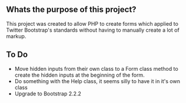 Whats the purpose of this project?
------------------

This project was created to allow PHP to create forms which applied to Twitter Bootstrap's standards without having to manually create a lot of markup.

To Do
------------------

* Move hidden inputs from their own class to a Form class method to create the hidden inputs at the beginning of the form.
* Do something with the Help class, it seems silly to have it in it's own class
* Upgrade to Bootstrap 2.2.2